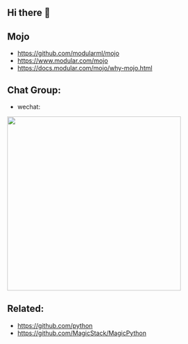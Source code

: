 ## Hi there 👋

<!--

**Here are some ideas to get you started:**

🙋‍♀️ A short introduction - what is your organization all about?
🌈 Contribution guidelines - how can the community get involved?
👩‍💻 Useful resources - where can the community find your docs? Is there anything else the community should know?
🍿 Fun facts - what does your team eat for breakfast?
🧙 Remember, you can do mighty things with the power of [Markdown](https://docs.github.com/github/writing-on-github/getting-started-with-writing-and-formatting-on-github/basic-writing-and-formatting-syntax)
-->


## Mojo

- https://github.com/modularml/mojo
- https://www.modular.com/mojo
- https://docs.modular.com/mojo/why-mojo.html

## Chat Group:


- wechat:

<img width=400px src="https://user-images.githubusercontent.com/3252130/236625774-11005af1-0cf0-4154-908e-8094b7b3350a.png" />



## Related:

- https://github.com/python
- https://github.com/MagicStack/MagicPython


